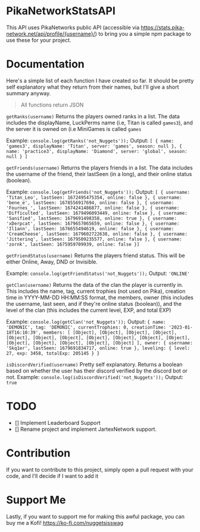# PikaNetworkStatsAPI
This API uses PikaNetworks public API (accessible via https://stats.pika-network.net/api/profile/{username}/) to bring you a simple npm package to use these for your project.

# Documentation
Here's a simple list of each function I have created so far. It should be pretty self explanatory what they return from their names, but I'll give a short summary anyway.

> All functions return JSON



```getRanks(username)```
Returns the players owned ranks in a list. The data includes the displayName, LuckPerms name (i.e, Titan is called `games3`), and the server it is owned on (i.e MiniGames is called `games`

Example: `console.log(getRanks('not_Nuggets'));`
Output: ```[
    {
      name: 'games3',
      displayName: 'Titan',
      server: 'games',
      season: null
    },
    {
      name: 'practice3',
      displayName: 'Diamond',
      server: 'global',
      season: null
    }
  ]```

```getFriends(username)```
Returns the players friends in a list. The data includes the username of the friend, their lastSeen (in a long), and their online status (boolean).

Example: `console.log(getFriends('not_Nuggets'));`
Output: ```[
    { username: 'Titan_Leo', lastSeen: 1672495475354, online: false },
    { username: 'bene_e', lastSeen: 1678556917694, online: false },
    { username: 'Fournes_', lastSeen: 1674241486877, online: false },
    { username: 'Difficulted', lastSeen: 1679496093449, online: false },
    { username: 'Sanified', lastSeen: 1679691498358, online: true },
    { username: 'xDerpcat', lastSeen: 1679657065659, online: false },
    { username: 'Il1ann', lastSeen: 1676655494619, online: false },
    { username: 'CreamCheese', lastSeen: 1679602722638, online: false },
    { username: 'Jitterinq', lastSeen: 1679509235577, online: false },
    { username: 'zornk', lastSeen: 1675959709939, online: false }]```
    
```getFriendStatus(username)```
Returns the players friend status. This will be either Online, Away, DND or Invisible.

Example: `console.log(getFriendStatus('not_Nuggets'));`
Output: ```'ONLINE'```



```getClan(username)```
Returns the data of the clan the player is currently in. This includes the name, tag, current trophies (not used on Pika), creation time in YYYY-MM-DD HH:MM:SS format, the members, owner (this includes the username, last seen, and if they're online status (boolean)), and the level of the clan (this includes the current level, EXP, and total EXP)

Example: `console.log(getClan('not_Nuggets'));`
Output: ```{
    name: 'DEMONIC',
    tag: 'DEMONIC',
    currentTrophies: 0,
    creationTime: '2023-01-18T16:10:39',
    members: [
      [Object], [Object],
      [Object], [Object],
      [Object], [Object],
      [Object], [Object],
      [Object], [Object],
      [Object], [Object],
      [Object], [Object],
      [Object], [Object]
    ],
    owner: { username: 'Skq1er', lastSeen: 1679691834717, online: true },
    leveling: { level: 27, exp: 3458, totalExp: 205145 }
  }```
  
 
 
 ```isDiscordVerified(username)```
 Pretty self explanatory. Returns a boolean based on whether the user has their discord verified by the discord bot or not.
 Example: `console.log(isDiscordVerified('not_Nuggets'));`
 Output: `true`
 
 
 
 # TODO
 - [] Implement Leaderboard Support
 - [] Rename project and implement JartexNetwork support.
 
 # Contribution
 If you want to contribute to this project, simply open a pull request with your code, and I'll decide if I want to add it
 
 # Support Me
 Lastly, if you want to support me for making this awful package, you can buy me a Kofi!
 https://ko-fi.com/nuggetsisswag
 
